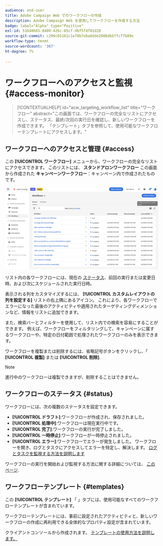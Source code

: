 ```yaml
---
audience: end-user
title: Adobe Campaign Web でのワークフローの作成
description: Adobe Campaign Web を使用してワークフローを作成する方法
badge: label="Alpha" type="Positive"
exl-id: 51648665-8400-426c-85cf-dbf5f4f81d20
source-git-commit: c290c65161c1e70b7eba6dde2088db5ffcf7b89e
workflow-type: tm+mt
source-wordcount: '367'
ht-degree: 7%

---
```


# ワークフローへのアクセスと監視 {#access-monitor}


>[!CONTEXTUALHELP]
>id="acw_targeting_workflow_list"
>title="ワークフロー"
>abstract="この画面では、ワークフローの完全なリストにアクセスし、ステータス、最終/次回の実行日を確認し、新しいワークフローを作成できます。 「テンプレート」タブを参照して、使用可能なワークフローテンプレートにアクセスします。"

## ワークフローへのアクセスと管理 {#access}

この **[!UICONTROL ワークフロー]** メニューから、ワークフローの完全なリストにアクセスできます。 このリストには、 **スタンドアロンワークフロー** この画面から作成された **キャンペーンワークフロー**：キャンペーン内で作成されたものです。

![](assets/workflow-list.png)

リスト内の各ワークフローには、現在の [ステータス](#status)、前回の実行または変更日時、および次にスケジュールされた実行日時。

表示される列をカスタマイズするには、 **[!UICONTROL カスタムレイアウトの列を設定する]** リストの右上隅にあるアイコン。 これにより、各ワークフローでエラーになった最後のアクティビティや適用されたターゲティングディメンションなど、情報をリストに追加できます。

また、検索バーとフィルターを使用して、リスト内での検索を容易にすることができます。 例えば、ワークフローをフィルタリングして、キャンペーンに属するワークフローや、特定の日付範囲で処理されたワークフローのみを表示できます。

ワークフローを複製または削除するには、省略記号ボタンをクリックし、「 **[!UICONTROL 複製]** または **[!UICONTROL 削除]**.

>[!NOTE]
>
>進行中のワークフローは複製できますが、削除することはできません。

## ワークフローのステータス {#status}

ワークフローには、次の複数のステータスを設定できます。

* **[!UICONTROL ドラフト]**:ワークフローが作成され、保存されました。
* **[!UICONTROL 処理中]**:ワークフローは現在実行中です。
* **[!UICONTROL 完了]**:ワークフローの実行が完了しました。
* **[!UICONTROL 一時停止]**:ワークフローが一時停止されました。
* **[!UICONTROL エラー]**:ワークフローでエラーが発生しました。 ワークフローを開き、ログとタスクにアクセスしてエラーを特定し、解決します。 [ログとタスクを監視する方法を説明します](start-monitor-workflows.md#logs-tasks)

ワークフローの実行を開始および監視する方法に関する詳細については、 [このページ](start-monitor-workflows.md).

## ワークフローテンプレート {#templates}

この **[!UICONTROL テンプレート]** 「 」タブには、使用可能なすべてのワークフローテンプレートが含まれています。

ワークフローテンプレートには、事前に設定されたアクティビティと、新しいワークフローの作成に再利用できる全体的なプロパティ設定が含まれています。

クライアントコンソールから作成されます。 [テンプレートの使用方法を説明します。](https://experienceleague.adobe.com/docs/campaign/automation/workflows/introduction/build-a-workflow.html#workflow-templates)
